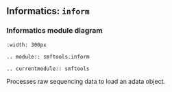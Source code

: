 ## Informatics: `inform`

### Informatics module diagram
```{image} https://github.com/jkmckenna/smftools/blob/main/docs/source/_static/smftools_informatics_diagram.png
:width: 300px
```

```{eval-rst}
.. module:: smftools.inform
```

```{eval-rst}
.. currentmodule:: smftools
```

Processes raw sequencing data to load an adata object.
